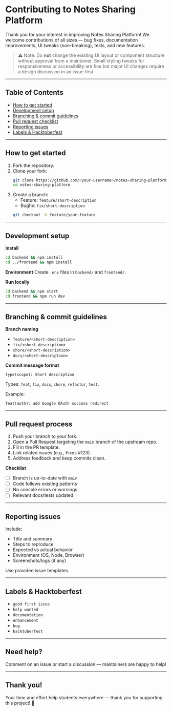 # Contributing to Notes Sharing Platform

Thank you for your interest in improving Notes Sharing Platform! We welcome contributions of all sizes — bug fixes, documentation improvements, UI tweaks (non-breaking), tests, and new features.

> ⚠️ Note: Do **not** change the existing UI layout or component structure without approval from a maintainer. Small styling tweaks for responsiveness or accessibility are fine but major UI changes require a design discussion in an issue first.

---

## Table of Contents

- [How to get started](#how-to-get-started)
- [Development setup](#development-setup)
- [Branching & commit guidelines](#branching--commit-guidelines)
- [Pull request checklist](#pull-request-checklist)
- [Reporting issues](#reporting-issues)
- [Labels & Hacktoberfest](#labels--hacktoberfest)

---

## How to get started

1. Fork the repository.
2. Clone your fork:
   ```bash
   git clone https://github.com/<your-username>/notes-sharing-platform.git
   cd notes-sharing-platform
   ```
3. Create a branch:
   - Feature: `feature/short-description`
   - Bugfix: `fix/short-description`
   ```bash
   git checkout -b feature/your-feature
   ```

---

## Development setup

**Install**

```bash
cd backend && npm install
cd ../frontend && npm install
```

**Environment**
Create `.env` files in `backend/` and `frontend/`.

**Run locally**

```bash
cd backend && npm start
cd frontend && npm run dev
```

---

## Branching & commit guidelines

**Branch naming**

- `feature/<short-description>`
- `fix/<short-description>`
- `chore/<short-description>`
- `docs/<short-description>`

**Commit message format**

```
type(scope): Short description
```

Types: `feat`, `fix`, `docs`, `chore`, `refactor`, `test`.

Example:

```
feat(auth): add Google OAuth success redirect
```

---

## Pull request process

1. Push your branch to your fork.
2. Open a Pull Request targeting the `main` branch of the upstream repo.
3. Fill in the PR template.
4. Link related issues (e.g., Fixes #123).
5. Address feedback and keep commits clean.

**Checklist**

- [ ] Branch is up-to-date with `main`
- [ ] Code follows existing patterns
- [ ] No console errors or warnings
- [ ] Relevant docs/tests updated

---

## Reporting issues

Include:

- Title and summary
- Steps to reproduce
- Expected vs actual behavior
- Environment (OS, Node, Browser)
- Screenshots/logs (if any)

Use provided issue templates.

---

## Labels & Hacktoberfest

- `good first issue`
- `help wanted`
- `documentation`
- `enhancement`
- `bug`
- `hacktoberfest`

---

## Need help?

Comment on an issue or start a discussion — maintainers are happy to help!

---

## Thank you!

Your time and effort help students everywhere — thank you for supporting this project! 🎉
